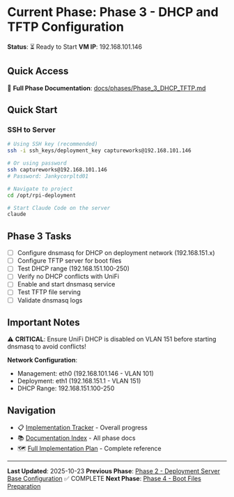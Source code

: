 # Current Phase: Phase 3 - DHCP and TFTP Configuration

**Status**: ⏳ Ready to Start
**VM IP**: 192.168.101.146

## Quick Access

📖 **Full Phase Documentation**: [docs/phases/Phase_3_DHCP_TFTP.md](docs/phases/Phase_3_DHCP_TFTP.md)

## Quick Start

### SSH to Server
```bash
# Using SSH key (recommended)
ssh -i ssh_keys/deployment_key captureworks@192.168.101.146

# Or using password
ssh captureworks@192.168.101.146
# Password: Jankycorpltd01

# Navigate to project
cd /opt/rpi-deployment

# Start Claude Code on the server
claude
```

## Phase 3 Tasks

- [ ] Configure dnsmasq for DHCP on deployment network (192.168.151.x)
- [ ] Configure TFTP server for boot files
- [ ] Test DHCP range (192.168.151.100-250)
- [ ] Verify no DHCP conflicts with UniFi
- [ ] Enable and start dnsmasq service
- [ ] Test TFTP file serving
- [ ] Validate dnsmasq logs

## Important Notes

⚠️ **CRITICAL**: Ensure UniFi DHCP is disabled on VLAN 151 before starting dnsmasq to avoid conflicts!

**Network Configuration**:
- Management: eth0 (192.168.101.146 - VLAN 101)
- Deployment: eth1 (192.168.151.1 - VLAN 151)
- DHCP Range: 192.168.151.100-250

## Navigation

- 📋 [Implementation Tracker](IMPLEMENTATION_TRACKER.md) - Overall progress
- 📚 [Documentation Index](docs/README.md) - All phase docs
- 🗺️ [Full Implementation Plan](docs/RPI_NETWORK_DEPLOYMENT_IMPLEMENTATION_PLAN.md) - Complete reference

---

**Last Updated**: 2025-10-23
**Previous Phase**: [Phase 2 - Deployment Server Base Configuration](docs/phases/Phase_2_Base_Configuration.md) ✅ COMPLETE
**Next Phase**: [Phase 4 - Boot Files Preparation](docs/phases/Phase_4_Boot_Files.md)
